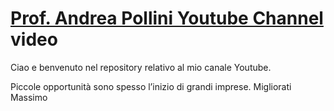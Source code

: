 # [Prof. Andrea Pollini Youtube Channel](http://bit.ly/AndreaPolliniYT) video

Ciao e benvenuto nel repository relativo al mio canale Youtube.


Piccole opportunità sono spesso l’inizio di grandi imprese. Migliorati Massimo

